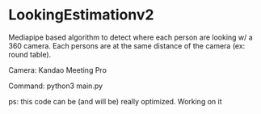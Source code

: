 # LookingEstimationv2
Mediapipe based algorithm to detect where each person are looking w/ a 360 camera.
Each persons are at the same distance of the camera (ex: round table).

Camera: Kandao Meeting Pro

Command: python3 main.py


ps: this code can be (and will be) really optimized. Working on it

